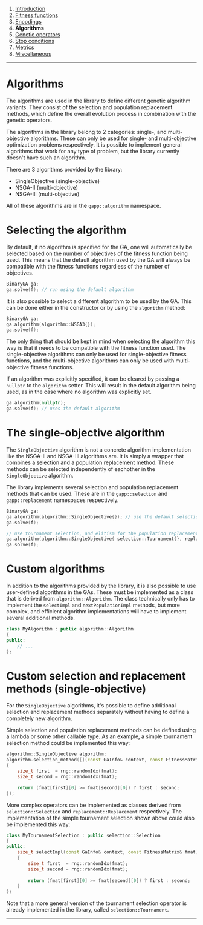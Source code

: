 ﻿
1. [Introduction](introduction.md)  
2. [Fitness functions](fitness-functions.md)  
3. [Encodings](encodings.md)  
4. **Algorithms**  
5. [Genetic operators](genetic-operators.md)  
6. [Stop conditions](stop-conditions.md)  
7. [Metrics](metrics.md)    
8. [Miscellaneous](miscellaneous.md)

------------------------------------------------------------------------------------------------

# Algorithms

The algorithms are used in the library to define different genetic algorithm
variants. They consist of the selection and population replacement methods,
which define the overall evolution process in combination with the genetic
operators.

The algorithms in the library belong to 2 categories: single-, and
multi-objective algorithms. These can only be used for single- and
multi-objective optimization problems respectively. It is possible
to implement general algorithms that work for any type of problem, but the
library currently doesn't have such an algorithm.

There are 3 algorithms provided by the library:

 - SingleObjective (single-objective)
 - NSGA-II	(multi-objective)
 - NSGA-III	(multi-objective)

 All of these algorithms are in the `gapp::algorithm` namespace.

# Selecting the algorithm

By default, if no algorithm is specified for the GA, one will automatically
be selected based on the number of objectives of the fitness function being used.
This means that the default algorithm used by the GA will always be compatible
with the fitness functions regardless of the number of objectives.

```cpp
BinaryGA ga;
ga.solve(f); // run using the default algorithm
```

It is also possible to select a different algorithm to be used by the GA.
This can be done either in the constructor or by using the `algorithm` method:

```cpp
BinaryGA ga;
ga.algorithm(algorithm::NSGA3{});
ga.solve(f);
```

The only thing that should be kept in mind when selecting the algorithm this
way is that it needs to be compatible with the fitness function used.
The single-objective algorithms can only be used for single-objective fitness
functions, and the multi-objective algorithms can only be used with multi-objective
fitness functions.

If an algorithm was explicitly specified, it can be cleared by passing a `nullptr`
to the `algorithm` setter. This will result in the default algorithm being used,
as in the case where no algorithm was explicitly set.

```cpp
ga.algorithm(nullptr);
ga.solve(f); // uses the default algorithm
```

# The single-objective algorithm

The `SingleObjective` algorithm is not a concrete algorithm implementation
like the NSGA-II and NSGA-III algorithms are. It is simply a wrapper that
combines a selection and a population replacement method. These methods
can be selected independently of eachother in the `SingleObjective` algorithm.

The library implements several selection and population replacement methods
that can be used. These are in the `gapp::selection` and `gapp::replacement`
namespaces respectively.

```cpp
BinaryGA ga;
ga.algorithm(algorithm::SingleObjective{}); // use the default selection and replacement methods
ga.solve(f);

// use tournament selection, and elitism for the population replacement methods
ga.algorithm(algorithm::SingleObjective{ selection::Tournament{}, replacement::Elitism{ 5 } });
ga.solve(f);
```

# Custom algorithms

In addition to the algorithms provided by the library, it is also possible to
use user-defined algorithms in the GAs. These must be implemented as a class
that is derived from `algorithm::Algorithm`. The class technically only has to implement
the `selectImpl` and `nextPopulationImpl` methods, but more complex, and efficient
algorithm implementations will have to implement several additional methods.

```cpp
class MyAlgorithm : public algorithm::Algorithm
{
public:
    // ...
};
```

# Custom selection and replacement methods (single-objective)

For the `SingleObjective` algorithms, it's possible to define additional selection
and replacement methods separately without having to define a completely new
algorithm.

Simple selection and population replacement methods can be defined using a lambda
or some other callable type. As an example, a simple tournament selection method
could be implemented this way:

```cpp
algorithm::SingleObjective algorithm;
algorithm.selection_method([](const GaInfo& context, const FitnessMatrix& fmat)
{
    size_t first  = rng::randomIdx(fmat);
    size_t second = rng::randomIdx(fmat);

    return (fmat[first][0] >= fmat[second][0]) ? first : second;
});
```

More complex operators can be implemented as classes derived from `selection::Selection`
and `replacement::Replacement` respectively. The implementation of the simple
tournament selection shown above could also be implemented this way:

```cpp
class MyTournamentSelection : public selection::Selection
{
public:
    size_t selectImpl(const GaInfo& context, const FitnessMatrix& fmat) const override
    {
        size_t first  = rng::randomIdx(fmat);
        size_t second = rng::randomIdx(fmat);
        
        return (fmat[first][0] >= fmat[second][0]) ? first : second;
    }
};
```

Note that a more general version of the tournament selection operator
is already implemented in the library, called `selection::Tournament`.

------------------------------------------------------------------------------------------------
